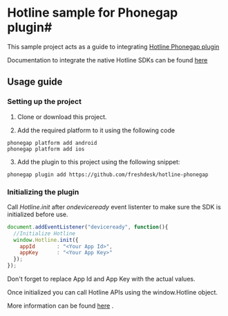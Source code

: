 # Hotline sample for Phonegap plugin#

This sample project acts as a guide to integrating [Hotline Phonegap plugin](https://github.com/freshdesk/hotline-phonegap)

Documentation to integrate the native Hotline SDKs can be found [here](http://hotline.freshdesk.com/support/solutions)

## Usage guide ##

### Setting up the project ###

 1. Clone or download this project.
 
  
 2. Add the required platform to it using the following code
 ```
phonegap platform add android
phonegap platform add ios
```
    
 3. Add the plugin to this project using the following snippet:
```
phonegap plugin add https://github.com/freshdesk/hotline-phonegap
```

 ### Initializing the plugin ###
 
 Call _Hotline.init_ after _ondeviceready_ event listenter to make sure the SDK is initialized before use.
 
```javascript
document.addEventListener("deviceready", function(){
  //Initialize Hotline
  window.Hotline.init({
    appId       : "<Your App Id>",
    appKey      : "<Your App Key>"
  });
});
 ```
 
 Don't forget to replace App Id and App Key with the actual values.
 
 Once initialized you can call Hotline APIs using the window.Hotline object.
 
 More information can be found [here](https://github.com/freshdesk/hotline-phonegap) .
 



